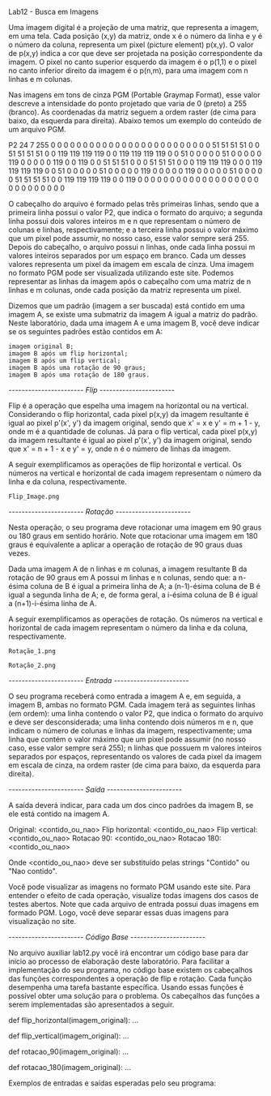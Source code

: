 Lab12 - Busca em Imagens

Uma imagem digital é a projeção de uma matriz, que representa a imagem, em uma tela. Cada posição (x,y) da matriz, onde x é o número da linha e y é o número da coluna, representa um pixel (picture element) p(x,y). O valor de p(x,y) indica a cor que deve ser projetada na posição correspondente da imagem. O pixel no canto superior esquerdo da imagem é o p(1,1) e o pixel no canto inferior direito da imagem é o p(n,m), para uma imagem com n linhas e m colunas.

Nas imagens em tons de cinza PGM (Portable Graymap Format), esse valor descreve a intensidade do ponto projetado que varia de 0 (preto) a 255 (branco). As coordenadas da matriz seguem a ordem raster (de cima para baixo, da esquerda para direita). Abaixo temos um exemplo do conteúdo de um arquivo PGM.

   P2
   24 7
   255
   0 0 0 0 0 0 0 0 0 0 0 0 0 0 0 0 0 0 0 0 0 0 0 0
   0 51 51 51 51 0 0 51 51 51 51 0 0 119 119 119 119 0 0 119 119 119 119 0
   0 51 0 0 0 0 0 51 0 0 0 0 0 119 0 0 0 0 0 119 0 0 119 0
   0 51 51 51 0 0 0 51 51 51 0 0 0 119 119 119 0 0 0 119 119 119 119 0
   0 51 0 0 0 0 0 51 0 0 0 0 0 119 0 0 0 0 0 119 0 0 0 0
   0 51 0 0 0 0 0 51 51 51 51 0 0 119 119 119 119 0 0 119 0 0 0 0
   0 0 0 0 0 0 0 0 0 0 0 0 0 0 0 0 0 0 0 0 0 0 0 0

O cabeçalho do arquivo é formado pelas três primeiras linhas, sendo que a primeira linha possui o valor P2, que indica o formato do arquivo; a segunda linha possui dois valores inteiros m e n que representam o número de colunas e linhas, respectivamente; e a terceira linha possui o valor máximo que um pixel pode assumir, no nosso caso, esse valor sempre será 255. Depois do cabeçalho, o arquivo possui n linhas, onde cada linha possui m valores inteiros separados por um espaço em branco. Cada um desses valores representa um pixel da imagem em escala de cinza. Uma imagem no formato PGM pode ser visualizada utilizando este site. Podemos representar as linhas da imagem após o cabeçalho com uma matriz de n linhas e m colunas, onde cada posição da matriz representa um pixel.

Dizemos que um padrão (imagem a ser buscada) está contido em uma imagem A, se existe uma submatriz da imagem A igual a matriz do padrão. Neste laboratório, dada uma imagem A e uma imagem B, você deve indicar se os seguintes padrões estão contidos em A:

    imagem original B;
    imagem B após um flip horizontal;
    imagem B após um flip vertical;
    imagem B após uma rotação de 90 graus;
    imagem B após uma rotação de 180 graus.


*----------------------- Flip -----------------------*

Flip é a operação que espelha uma imagem na horizontal ou na vertical. Considerando o flip horizontal, cada pixel p(x,y) da imagem resultante é igual ao pixel p'(x', y') da imagem original, sendo que x' = x e y' = m + 1 - y, onde m é a quantidade de colunas. Já para o flip vertical, cada pixel p(x,y) da imagem resultante é igual ao pixel p'(x', y') da imagem original, sendo que x' = n + 1 - x e y' = y, onde n é o número de linhas da imagem.

A seguir exemplificamos as operações de flip horizontal e vertical. Os números na vertical e horizontal de cada imagem representam o número da linha e da coluna, respectivamente.

	Flip_Image.png


*----------------------- Rotação -----------------------*

Nesta operação, o seu programa deve rotacionar uma imagem em 90 graus ou 180 graus em sentido horário. Note que rotacionar uma imagem em 180 graus é equivalente a aplicar a operação de rotação de 90 graus duas vezes.

Dada uma imagem A de n linhas e m colunas, a imagem resultante B da rotação de 90 graus em A possui m linhas e n colunas, sendo que: a n-ésima coluna de B é igual a primeira linha de A; a (n-1)-ésima coluna de B é igual a segunda linha de A; e, de forma geral, a i-ésima coluna de B é igual a (n+1)-i-ésima linha de A.

A seguir exemplificamos as operações de rotação. Os números na vertical e horizontal de cada imagem representam o número da linha e da coluna, respectivamente.

	Rotação_1.png

	Rotação_2.png
	
	
*----------------------- Entrada -----------------------*

O seu programa receberá como entrada a imagem A e, em seguida, a imagem B, ambas no formato PGM. Cada imagem terá as seguintes linhas (em ordem): uma linha contendo o valor P2, que indica o formato do arquivo e deve ser desconsiderada; uma linha contendo dois números m e n, que indicam o número de colunas e linhas da imagem, respectivamente; uma linha que contém o valor máximo que um pixel pode assumir (no nosso caso, esse valor sempre será 255); n linhas que possuem m valores inteiros separados por espaços, representando os valores de cada pixel da imagem em escala de cinza, na ordem raster (de cima para baixo, da esquerda para direita).


*----------------------- Saída -----------------------*

A saída deverá indicar, para cada um dos cinco padrões da imagem B, se ele está contido na imagem A.

   Original: <contido_ou_nao>
   Flip horizontal: <contido_ou_nao>
   Flip vertical: <contido_ou_nao>
   Rotacao 90: <contido_ou_nao>
   Rotacao 180: <contido_ou_nao>

Onde <contido_ou_nao> deve ser substituído pelas strings "Contido" ou "Nao contido".

Você pode visualizar as imagens no formato PGM usando este site. Para entender o efeito de cada operação, visualize todas imagens dos casos de testes abertos. Note que cada arquivo de entrada possui duas imagens em formado PGM. Logo, você deve separar essas duas imagens para visualização no site.


*----------------------- Código Base -----------------------*

No arquivo auxiliar lab12.py você irá encontrar um código base para dar início ao processo de elaboração deste laboratório. Para facilitar a implementação do seu programa, no código base existem os cabeçalhos das funções correspondentes a operação de flip e rotação. Cada função desempenha uma tarefa bastante específica. Usando essas funções é possível obter uma solução para o problema. Os cabeçalhos das funções a serem implementadas são apresentados a seguir.

   def flip_horizontal(imagem_original):
     ...

   def flip_vertical(imagem_original):
     ...

   def rotacao_90(imagem_original):
     ...

   def rotacao_180(imagem_original):
     ...
  
Exemplos de entradas e saídas esperadas pelo seu programa:
